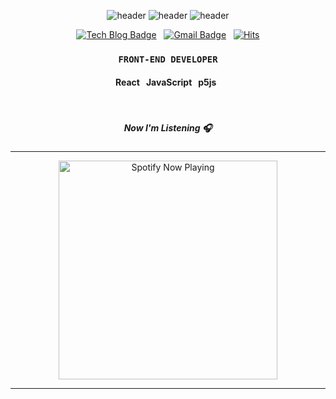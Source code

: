 <div align=center>

![header](https://capsule-render.vercel.app/api?type=rect&fontSize=30&height=30&color=f0f0f0)
![header](https://capsule-render.vercel.app/api?type=soft&text=JONGMINFIRE&fontSize=65&height=108&animation=fadeIn&color=171717&fontColor=f0f0f0)
![header](https://capsule-render.vercel.app/api?type=rect&fontSize=30&height=30&color=f0f0f0)

[![Tech Blog Badge](http://img.shields.io/badge/-blog-black?style=flat-square&logo=github&link=https://jongminfire.dev)](https://jongminfire.dev) &nbsp; [![Gmail Badge](https://img.shields.io/badge/-Gmail-black?style=flat-square&logo=Gmail&logoColor=white&link=mailto:jongminfire)](mailto:jongminfire@gmail.com) &nbsp; [![Hits](https://hits.seeyoufarm.com/api/count/incr/badge.svg?url=https%3A%2F%2Fgithub.com%2Fjongminfire&count_bg=%231F1F1F&title_bg=%23030303&icon=&icon_color=%23E7E7E7&title=%3Chits%2F%3E&edge_flat=false)](https://github.com/jongminfire) 

### `FRONT-END DEVELOPER`

#### React &nbsp; JavaScript &nbsp; p5js &nbsp;

<br/>

##### Now I'm Listening 🎧

---

[<img src="https://jongminfire.vercel.app/api/spotify-playing" alt="Spotify Now Playing" width="350" />](https://open.spotify.com/user/xs27yhu8lzl8wuxuqsav0fj4g)

---

<br/>

</div>



